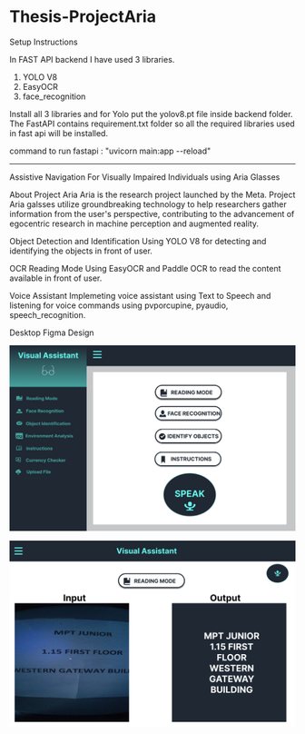 # Thesis-ProjectAria


Setup Instructions

In FAST API backend I have used 3 libraries.
1. YOLO V8
2. EasyOCR
3. face_recognition

Install all 3 libraries and for Yolo put the yolov8.pt file inside backend folder. 
The FastAPI contains requirement.txt folder so all the required libraries used in fast api will be installed. 

command to run fastapi : "uvicorn main:app --reload"

-------------------------------------------------------------------------------------------------------------------------------------

Assistive Navigation For Visually Impaired Individuals using Aria Glasses

About Project Aria
Aria is the research project launched by the Meta. Project Aria galsses utilize groundbreaking technology to help researchers gather information from the user's perspective, contributing to the advancement of egocentric research in machine perception and augmented reality.

Object Detection and Identification
Using YOLO V8 for detecting and identifying the objects in front of user.

OCR Reading Mode
Using EasyOCR and Paddle OCR to read the content available in front of user. 

Voice Assistant
Implemeting voice assistant using Text to Speech and listening for voice commands using pvporcupine, pyaudio, speech_recognition. 

Desktop Figma Design

![alt text](https://github.com/shahparth4299/Thesis-ProjectAria/blob/main/HomePagehomepage.png)

![alt text](https://github.com/shahparth4299/Thesis-ProjectAria/blob/main/Reading%20Mode.png)



